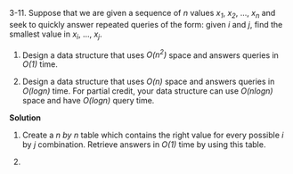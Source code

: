 3-11. Suppose that we are given a sequence of *n* values *x<sub>1</sub>*, *x<sub>2</sub>*, ..., *x<sub>n</sub>* and seek to quickly answer repeated queries of the form: given *i* and *j*, find the smallest value in *x<sub>i</sub>*, …, *x<sub>j</sub>*.

 1. Design a data structure that uses *O(n<sup>2</sup>)* space and answers queries in *O(1)* time.
 
 2. Design a data structure that uses *O(n)* space and answers queries in *O(logn)* time. For partial credit, your data structure can use *O(nlogn)* space and have *O(logn)* query time.

**Solution**

 1. Create a *n by n* table which contains the right value for every possible *i* by *j* combination. Retrieve answers in *O(1)* time by using this table.
 
 2. 
